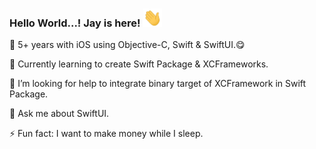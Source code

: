 ### Hello World...! Jay is here! <img src="https://raw.githubusercontent.com/ABSphreak/ABSphreak/master/gifs/Hi.gif" width="30px">

🔭 5+ years with iOS using Objective-C, Swift & SwiftUI.😋

🌱 Currently learning to create Swift Package & XCFrameworks.

🤔 I’m looking for help to integrate binary target of XCFramework in Swift Package.

💬 Ask me about SwiftUI.

⚡ Fun fact: I want to make money while I sleep. 

